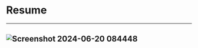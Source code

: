 # Resume
---
![Screenshot 2024-06-20 084448](https://github.com/CPT-Dawn/Resume/assets/132062536/37e5af21-4c32-46a1-8b52-bd5963d19897)
---
